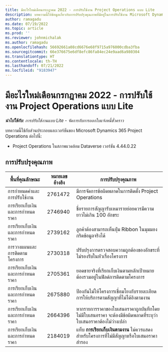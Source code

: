 ```yaml
---
title: มีอะไรใหม่เดือนกรกฎาคม 2022 - การปรับใช้งาน Project Operations แบบ Lite
description: บทความนี้ให้ข้อมูลเกี่ยวกับการปรับปรุงคุณภาพที่มีอยู่ในการปรับใช้งาน Microsoft Dynamics 365 Project Operations แบบ Lite ประจำเดือนกรกฎาคม 2022
author: ramagadu
ms.date: 07/19/2022
ms.topic: article
ms.prod: ''
ms.reviewer: johnmichalak
ms.author: ramagadu
ms.openlocfilehash: 56692661a08cd6676e68f9715a976000cdba3fba
ms.sourcegitcommit: 66e376675e6df8efc86fa84ec24e9aad6a980304
ms.translationtype: HT
ms.contentlocale: th-TH
ms.lasthandoff: 07/21/2022
ms.locfileid: "9183947"
---
```

# <a name="whats-new-july-2022---project-operations-lite-deployment"></a>มีอะไรใหม่เดือนกรกฎาคม 2022 - การปรับใช้งาน Project Operations แบบ Lite

_**นำไปใช้กับ:** การปรับใช้งานแบบ Lite - จัดการกับการออกใบแจ้งหนี้ชั่วคราว_

บทความนี้ใช้กับส่วนประกอบและเวอร์ชันของ Microsoft Dynamics 365 Project Operations ต่อไปนี้:

- Project Operations ในสภาพแวดล้อม Dataverse เวอร์ชัน 4.44.0.22

## <a name="quality-updates"></a>การปรับปรุงคุณภาพ

| พื้นที่คุณลักษณะ | หมายเลขอ้างอิง | การปรับปรุงคุณภาพ |
| --- | --- | --- |
| การกำหนดค่าและการปรับใช้งาน | 2761472 | มีการจัดการข้อผิดพลาดในการติดตั้ง Project Operations |
| การเรียกเก็บเงินและการกำหนดราคา | 2746940 | ชื่อรายการสัญญารับเหมารายย่อยควรมีความยาวไม่เกิน 100 อักขระ |
| การเรียกเก็บเงินและการกำหนดราคา | 2739162 | ลูกค้าต้องสามารถเห็นปุ่ม Ribbon ในมุมมองกริดข้อมูลจริงได้ |
| การวางแผนและการติดตามโครงการ | 2730318 | ปรับปรุงการตรวจสอบความถูกต้องของอักขระที่ไม่รองรับในหัวเรื่องโครงการ |
| การเรียกเก็บเงินและการกำหนดราคา | 2705361 | ยอดขายจริงที่เรียกเก็บเงินตามหลักเป้าหมายต้องรวมอยู่ในฟิลด์การติดตามโครงการ |
| การเรียกเก็บเงินและการกำหนดราคา | 2675880 | ป้องกันไม่ให้โครงการเชื่อมโยงกับรายละเอียดการให้บริการตามสัญญาที่ไม่ได้อิงตามงาน |
| การเรียกเก็บเงินและการกำหนดราคา | 2664396 | หากรายการราคาของใบเสนอราคาถูกบันทึกโดยไม่มีใบเสนอราคา จะต้องมีข้อผิดพลาดที่ระบุว่าใบเสนอราคาต้องไม่ว่างเปล่า |
| การเรียกเก็บเงินและการกำหนดราคา | 2184019 | แท็บ **การเรียกเก็บเงินตามงาน** ไม่ควรแสดงสำหรับโครงการที่ไม่มีสัญญาหรือใบเสนอราคาสำรอง |
